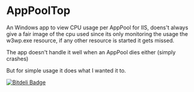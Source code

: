AppPoolTop
==========

An Windows app to view CPU usage per AppPool for IIS, doens't always give a fair image of the cpu used since its only monitoring the usage the w3wp.exe resource, if any other resource is started it gets missed.

The app doesn't handle it well when an AppPool dies either (simply crashes)

But for simple usage it does what I wanted it to.


[![Bitdeli Badge](https://d2weczhvl823v0.cloudfront.net/orrche/apppooltop/trend.png)](https://bitdeli.com/free "Bitdeli Badge")

